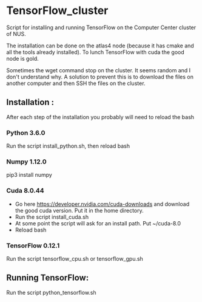# TensorFlow_cluster
Script for installing and running TensorFlow on the Computer Center cluster of NUS.

The installation can be done on the atlas4 node (because it has cmake and all the tools already installed). To lunch TensorFlow with cuda the good node is gold.


Sometimes the wget command stop on the cluster. It seems random and I don't understand why. A solution to prevent this is to download the files on another computer and then SSH the files on the cluster.


## Installation :
After each step of the installation you probably will need to reload the bash

### Python 3.6.0
Run the script install_python.sh, then reload bash


### Numpy 1.12.0
pip3 install numpy

### Cuda 8.0.44
 -  Go here https://developer.nvidia.com/cuda-downloads and download the good cuda version.
Put it in the home directory.
 -  Run the script install_cuda.sh
 -  At some point the script will ask for an install path. Put ~/cuda-8.0
 -  Reload bash


### TensorFlow 0.12.1
Run the script tensorflow_cpu.sh or tensorflow_gpu.sh

## Running TensorFlow:
Run the script python_tensorflow.sh
